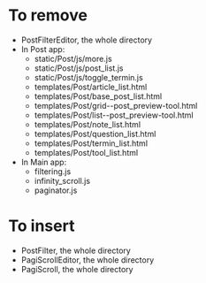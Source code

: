 # To remove

+ PostFilterEditor, the whole directory
+ In Post app:
    + static/Post/js/more.js
    + static/Post/js/post_list.js
    + static/Post/js/toggle_termin.js
    + templates/Post/article_list.html
    + templates/Post/base_post_list.html
    + templates/Post/grid--post_preview-tool.html
    + templates/Post/list--post_preview-tool.html
    + templates/Post/note_list.html
    + templates/Post/question_list.html
    + templates/Post/termin_list.html
    + templates/Post/tool_list.html
+ In Main app:
    + filtering.js
    + infinity_scroll.js
    + paginator.js


# To insert

+ PostFilter, the whole directory
+ PagiScrollEditor, the whole directory 
+ PagiScroll, the whole directory 
